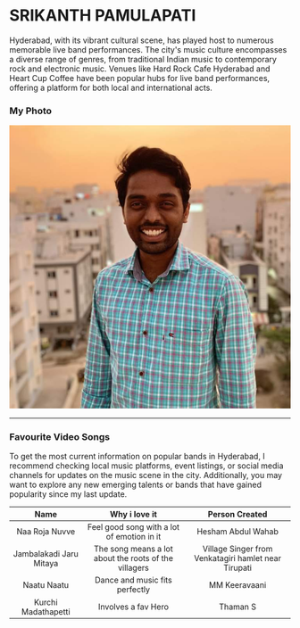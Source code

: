# SRIKANTH PAMULAPATI

Hyderabad, with its vibrant cultural scene, has played host to numerous memorable live band performances. The city's music culture encompasses a diverse range of genres, from traditional Indian music to contemporary rock and electronic music. Venues like Hard Rock Cafe Hyderabad and Heart Cup Coffee have been popular hubs for live band performances, offering a platform for both local and international acts.

### My Photo
![It's Me](https://github.com/5r1kanth/from-Pamulapati/blob/main/It's%20Me.jpeg)

***

### Favourite Video Songs

To get the most current information on popular bands in Hyderabad, I recommend checking local music platforms, event listings, or social media channels for updates on the music scene in the city. Additionally, you may want to explore any new emerging talents or bands that have gained popularity since my last update.

| Name | Why i love it | Person Created |
| :---: | :---: | :---: |
| Naa Roja Nuvve | Feel good song with a lot of emotion in it | Hesham Abdul Wahab |
| Jambalakadi Jaru Mitaya | The song means a lot about the roots of the villagers | Village Singer from Venkatagiri hamlet near Tirupati |
| Naatu Naatu | Dance and music fits perfectly | MM Keeravaani |
| Kurchi Madathapetti | Involves a fav Hero | Thaman S |